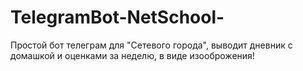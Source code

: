 # TelegramBot-NetSchool-
Простой бот телеграм для "Сетевого города", выводит дневник с домашкой и оценками за неделю, в виде изооброжения!

